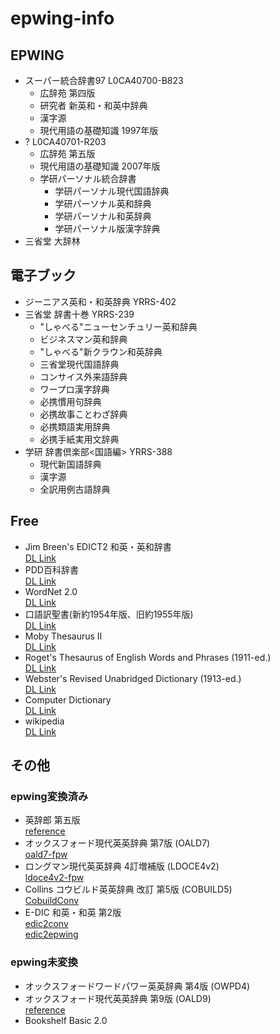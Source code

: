 # epwing-info

## EPWING
- スーパー統合辞書97 L0CA40700-B823
  - 広辞苑 第四版
  - 研究者 新英和・和英中辞典
  - 漢字源
  - 現代用語の基礎知識 1997年版
- ? L0CA40701-R203
  - 広辞苑 第五版
  - 現代用語の基礎知識 2007年版
  - 学研パーソナル統合辞書
    - 学研パーソナル現代国語辞典
    - 学研パーソナル英和辞典
    - 学研パーソナル和英辞典
    - 学研パーソナル版漢字辞典
- 三省堂 大辞林

## 電子ブック
- ジーニアス英和・和英辞典 YRRS-402
- 三省堂 辞書十巻 YRRS-239
  - "しゃべる"ニューセンチュリー英和辞典
  - ビジネスマン英和辞典
  - "しゃべる"新クラウン和英辞典
  - 三省堂現代国語辞典
  - コンサイス外来語辞典
  - ワープロ漢字辞典
  - 必携慣用句辞典
  - 必携故事ことわざ辞典
  - 必携類語実用辞典
  - 必携手紙実用文辞典
- 学研 辞書倶楽部<国語編> YRRS-388
  - 現代新国語辞典
  - 漢字源
  - 全訳用例古語辞典

## Free
- Jim Breen's EDICT2 和英・英和辞書  
  [DL Link](https://www.vector.co.jp/soft/data/writing/se369320.html)
- PDD百科辞書  
  [DL Link](https://www.vector.co.jp/soft/data/writing/se312764.html)
- WordNet 2.0  
  [DL Link](https://www.vector.co.jp/soft/data/writing/se323658.html)
- 口語訳聖書(新約1954年版、旧約1955年版)  
  [DL Link](https://www.vector.co.jp/soft/data/writing/se451572.html)
- Moby Thesaurus II  
  [DL Link](https://www.vector.co.jp/soft/data/writing/se377050.html)
- Roget's Thesaurus of English Words and Phrases (1911-ed.)  
  [DL Link](https://www.vector.co.jp/soft/data/writing/se338074.html)
- Webster's Revised Unabridged Dictionary (1913-ed.)  
  [DL Link](https://www.vector.co.jp/soft/data/writing/se334004.html)
- Computer Dictionary  
  [DL Link](https://www.vector.co.jp/soft/data/writing/se463395.html)
- wikipedia  
  [DL Link](https://ja.osdn.net/projects/boookends/)


## その他
### epwing変換済み
- 英辞郎 第五版  
  [reference](http://blog.livedoor.jp/hakin/archives/51777910.html)
- オックスフォード現代英英辞典 第7版 (OALD7)  
  [oald7-fpw](http://green.ribbon.to/~ikazuhiro/dic/oald7-fpw.html)
- ロングマン現代英英辞典 4訂増補版 (LDOCE4v2)  
  [ldoce4v2-fpw](https://web.archive.org/web/20080520053249/http://xelloss.dnsalias.net/~shunichi/pukiwiki/index.php?%A5%BD%A5%D5%A5%C8%A5%A6%A5%A7%A5%A2%2FEPWING%B7%C1%BC%B0%CA%D1%B4%B9%A5%B9%A5%AF%A5%EA%A5%D7%A5%C8%20for%20LDOCE4v2)
- Collins コウビルド英英辞典 改訂 第5版 (COBUILD5)  
  [CobuildConv](http://ebstudio.info/home/CobuildConv/index.html)
- E-DIC 和英・和英 第2版  
  [edic2conv](https://bitbucket.org/rubyu/edic2conv/downloads/)  
  [edic2epwing](https://github.com/rubyu/edic2epwing)

### epwing未変換
- オックスフォードワードパワー英英辞典 第4版 (OWPD4)  
- オックスフォード現代英英辞典 第9版 (OALD9)  
  [reference](https://github.com/wingkinl/OALD9ExtractTools)
- Bookshelf Basic 2.0
